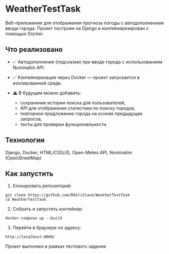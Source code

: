 # WeatherTestTask

Веб-приложение для отображения прогноза погоды с автодополнением ввода города. Проект построен на Django и контейнеризирован с помощью Docker.

## Что реализовано

* ✅ Автодополнение (подсказки) при вводе города с использованием Nominatim API.
* ✅ Контейнеризация через Docker — проект запускается в изолированной среде.
* ⚠️ В будущем можно добавить:

  * сохранение истории поиска для пользователей,
  * API для отображения статистики по поиску городов,
  * повторное предложение города на основе предыдущих запросов,
  * тесты для проверки функциональности.

## Технологии

Django, Docker, HTML/CSS/JS, Open-Meteo API, Nominatim (OpenStreetMap)

## Как запустить

1. Клонировать репозиторий:

```
git clone https://github.com/R0stiSlave/WeatherTestTask
cd WeatherTestTask
```

2. Собрать и запустить контейнер:

```
docker-compose up --build
```

3. Перейти в браузере по адресу:

```
http://localhost:8000/
```

Проект выполнен в рамках тестового задания

